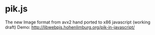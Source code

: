 # pik.js
The new Image format from avx2 hand ported to x86 javascript (working draft) 
Demo: http://libwebpjs.hohenlimburg.org/pik-in-javascript/

